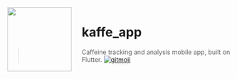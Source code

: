 <img src="https://uploads-ssl.webflow.com/5b1128fc5f2c71cb3e9f8909/5bed7cfd0001646126dbd8ec_kaffe_logo_transparent.png" align="left" width="144px" height="144px"/>
<img align="left" width="0" height="144px" hspace="10"/>

# kaffe_app

> Caffeine tracking and analysis mobile app, built on Flutter.
> [![gitmoji](https://img.shields.io/badge/gitmoji-%20%F0%9F%98%9C%20%F0%9F%98%8D-FFDD67.svg?style=flat-square)](https://gitmoji.carloscuesta.me/)
